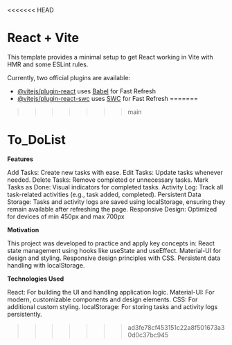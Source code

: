 <<<<<<< HEAD
# React + Vite

This template provides a minimal setup to get React working in Vite with HMR and some ESLint rules.

Currently, two official plugins are available:

- [@vitejs/plugin-react](https://github.com/vitejs/vite-plugin-react/blob/main/packages/plugin-react/README.md) uses [Babel](https://babeljs.io/) for Fast Refresh
- [@vitejs/plugin-react-swc](https://github.com/vitejs/vite-plugin-react-swc) uses [SWC](https://swc.rs/) for Fast Refresh
=======

>>>>>>> main
# To_DoList

**Features**

Add Tasks: Create new tasks with ease.
Edit Tasks: Update tasks whenever needed.
Delete Tasks: Remove completed or unnecessary tasks.
Mark Tasks as Done: Visual indicators for completed tasks.
Activity Log: Track all task-related activities (e.g., task added, completed).
Persistent Data Storage: Tasks and activity logs are saved using localStorage, ensuring they remain available after refreshing the page.
Responsive Design: Optimized for devices of min 450px and max 700px


**Motivation**

This project was developed to practice and apply key concepts in:
React state management using hooks like useState and useEffect.
Material-UI for design and styling.
Responsive design principles with CSS.
Persistent data handling with localStorage.

**Technologies Used**

React: For building the UI and handling application logic.
Material-UI: For modern, customizable components and design elements.
CSS: For additional custom styling.
localStorage: For storing tasks and activity logs persistently.

>>>>>>> ad3fe78cf453151c22a8f501673a30d0c37bc945